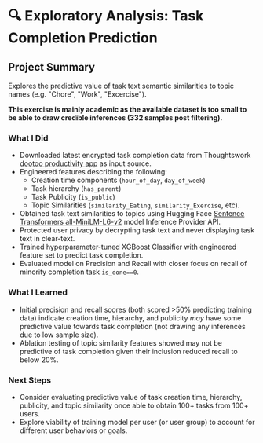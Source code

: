 # 🔍 Exploratory Analysis: Task Completion Prediction

## Project Summary

Explores the predictive value of task text semantic similarities to topic names (e.g. "Chore", "Work", "Excercise").  

**This exercise is mainly academic as the available dataset is too small to be able to draw credible inferences (332 samples post filtering).**

### What I Did

* Downloaded latest encrypted task completion data from Thoughtswork [dootoo productivity app](https://dootoo.app) as input source.
* Engineered features describing the following:
    * Creation time components (`hour_of_day`, `day_of_week`)
    * Task hierarchy (`has_parent`)
    * Task Publicity (`is_public`)
    * Topic Similarities (`similarity_Eating`, `similarity_Exercise`, etc).
* Obtained task text similarities to topics using Hugging Face [Sentence Transformers all-MiniLM-L6-v2](https://huggingface.co/sentence-transformers/all-MiniLM-L6-v2) model Inference Provider API.
* Protected user privacy by decrypting task text and never displaying task text in clear-text.
* Trained hyperparameter-tuned XGBoost Classifier with engineered feature set to predict task completion.
* Evaluated model on Precision and Recall with closer focus on recall of minority completion task `is_done==0`.

### What I Learned

* Initial precision and recall scores (both scored >50% predicting training data) indicate creation time, hierarchy, and publicity *may* have some predictive value towards task completion (not drawing any inferences due to low sample size).
* Ablation testing of topic similarity features showed may not be predictive of task completion given their inclusion reduced recall to below 20%.

### Next Steps

* Consider evaluating predictive value of task creation time, hierarchy, publicity, and topic similarity once able to obtain 100+ tasks from 100+ users.
* Explore viability of training model per user (or user group) to account for different user behaviors or goals.